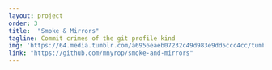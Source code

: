```yaml
---
layout: project
order: 3
title:  "Smoke & Mirrors"
tagline: Commit crimes of the git profile kind 
img: 'https://64.media.tumblr.com/a6956eaeb07232c49d983e9dd5ccc4cc/tumblr_pw4sdlWrnd1qg39ewo1_500.gif'
link: "https://github.com/mnyrop/smoke-and-mirrors"
---
```



